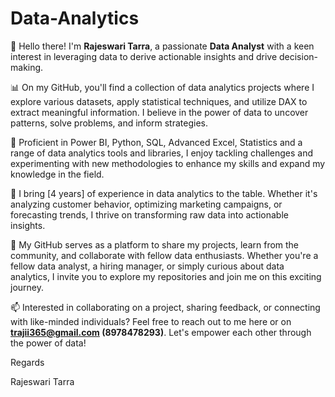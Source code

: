 # Data-Analytics

👋 Hello there! I'm **Rajeswari Tarra**, a passionate **Data Analyst** with a keen interest in leveraging data to derive actionable insights and drive decision-making.

📊 On my GitHub, you'll find a collection of data analytics projects where I explore various datasets, apply statistical techniques, and utilize DAX to extract meaningful information. I believe in the power of data to uncover patterns, solve problems, and inform strategies.

🔧 Proficient in Power BI, Python, SQL, Advanced Excel, Statistics and a range of data analytics tools and libraries, I enjoy tackling challenges and experimenting with new methodologies to enhance my skills and expand my knowledge in the field.

💼 I bring [4 years] of experience in data analytics to the table. Whether it's analyzing customer behavior, optimizing marketing campaigns, or forecasting trends, I thrive on transforming raw data into actionable insights.

🌟 My GitHub serves as a platform to share my projects, learn from the community, and collaborate with fellow data enthusiasts. Whether you're a fellow data analyst, a hiring manager, or simply curious about data analytics, I invite you to explore my repositories and join me on this exciting journey.

📫 Interested in collaborating on a project, sharing feedback, or connecting with like-minded individuals? Feel free to reach out to me here or on **trajii365@gmail.com (8978478293)**. Let's empower each other through the power of data!

Regards

Rajeswari Tarra

